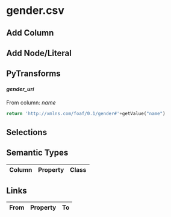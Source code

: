 # gender.csv

## Add Column

## Add Node/Literal

## PyTransforms
#### _gender_uri_
From column: _name_
``` python
return 'http://xmlns.com/foaf/0.1/gender#'+getValue("name")
```


## Selections

## Semantic Types
| Column | Property | Class |
|  ----- | -------- | ----- |


## Links
| From | Property | To |
|  --- | -------- | ---|
